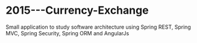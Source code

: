 # 2015---Currency-Exchange
Small application to study software architecture using Spring REST, Spring MVC, Spring Security, Spring ORM and AngularJs
